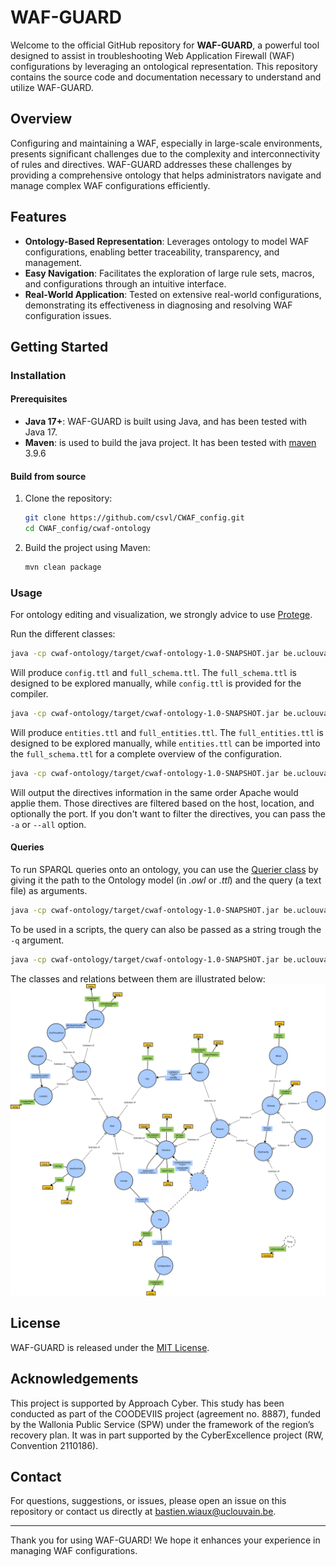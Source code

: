# WAF-GUARD

Welcome to the official GitHub repository for **WAF-GUARD**, a powerful tool designed to assist in troubleshooting Web Application Firewall (WAF) configurations by leveraging an ontological representation.
This repository contains the source code and documentation necessary to understand and utilize WAF-GUARD.

## Overview

Configuring and maintaining a WAF, especially in large-scale environments, presents significant challenges due to the complexity and interconnectivity of rules and directives. WAF-GUARD addresses these challenges by providing a comprehensive ontology that helps administrators navigate and manage complex WAF configurations efficiently.

## Features

- **Ontology-Based Representation**: Leverages ontology to model WAF configurations, enabling better traceability, transparency, and management.
- **Easy Navigation**: Facilitates the exploration of large rule sets, macros, and configurations through an intuitive interface.
- **Real-World Application**: Tested on extensive real-world configurations, demonstrating its effectiveness in diagnosing and resolving WAF configuration issues.

## Getting Started

### Installation
#### Prerequisites

- **Java 17+**: WAF-GUARD is built using Java, and has been tested with Java 17.
- **Maven**: is used to build the java project. It has been tested with [maven](https://maven.apache.org/) 3.9.6

#### Build from source
1. Clone the repository:
   ```bash
   git clone https://github.com/csvl/CWAF_config.git
   cd CWAF_config/cwaf-ontology
   ```

2. Build the project using Maven:
   ```bash
   mvn clean package
   ```
### Usage

For ontology editing and visualization, we strongly advice to use [Protege](https://protege.stanford.edu/).

Run the different classes:
   ```bash
   java -cp cwaf-ontology/target/cwaf-ontology-1.0-SNAPSHOT.jar be.uclouvain.service.Parser conf/httpd.conf
   ```
   Will produce `config.ttl` and `full_schema.ttl`. The `full_schema.ttl` is designed to be explored manually, while `config.ttl` is provided for the compiler.

   ```bash
   java -cp cwaf-ontology/target/cwaf-ontology-1.0-SNAPSHOT.jar be.uclouvain.service.Compiler 
   ```
   Will produce `entities.ttl` and `full_entities.ttl`. The `full_entities.ttl` is designed to be explored manually, while `entities.ttl` can be imported into the `full_schema.ttl` for a complete overview of the configuration.
 
   ```bash
   java -cp cwaf-ontology/target/cwaf-ontology-1.0-SNAPSHOT.jar be.uclouvain.service.Filter <host> <location> [-p <specific port>] > output.txt
   ```
   Will output the directives information in the same order Apache would applie them. Those directives are filtered based on the host, location, and optionally the port. If you don't want to filter the directives, you can pass the `-a` or `--all` option.

#### Queries

To run SPARQL queries onto an ontology, you can use the [Querier class](https://github.com/csvl/CWAF_config/blob/develop/cwaf-ontology/src/main/java/be/uclouvain/service/Querier.java) by giving it the path to the Ontology model (in *.owl* or *.ttl*) and the query (a text file) as arguments.

   ```bash
   java -cp cwaf-ontology/target/cwaf-ontology-1.0-SNAPSHOT.jar be.uclouvain.service.Querier full_schema.ttl sparql_query_example.txt
   ```

To be used in a scripts, the query can also be passed as a string trough the `-q` argument.

   ```bash
   java -cp cwaf-ontology/target/cwaf-ontology-1.0-SNAPSHOT.jar be.uclouvain.service.Querier full_schema.ttl -q "SELECT ?x WHERE {<http://visualdataweb.org/ontCWAF/path/to/file> <http://visualdataweb.org/ontCWAF/containsDirective> ?x }"
   ```
The classes and relations between them are illustrated below:
![ontology_graph](ontCWAF_1.0.png)


## License

WAF-GUARD is released under the [MIT License](LICENSE).

## Acknowledgements

This project is supported by Approach Cyber.
This study has been conducted as part of the COODEVIIS project (agreement no. 8887), funded by the Wallonia Public Service (SPW) under the framework of the region’s recovery plan. It was in part supported by the CyberExcellence project (RW, Convention 2110186).

## Contact

For questions, suggestions, or issues, please open an issue on this repository or contact us directly at [bastien.wiaux@uclouvain.be](mailto:bastien.wiaux@uclouvain.be).

---

Thank you for using WAF-GUARD! We hope it enhances your experience in managing WAF configurations.

